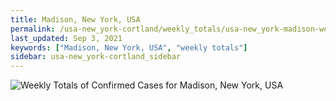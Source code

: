 ```yaml
---
title: Madison, New York, USA
permalink: /usa-new_york-cortland/weekly_totals/usa-new_york-madison-weekly_totals.html
last_updated: Sep 3, 2021
keywords: ["Madison, New York, USA", "weekly totals"]
sidebar: usa-new_york-cortland_sidebar
---
```


![Weekly Totals of Confirmed Cases for Madison, New York, USA](/covid_tracker/images/graphs/usa-new_york-madison-weekly_totals_graph.png)
